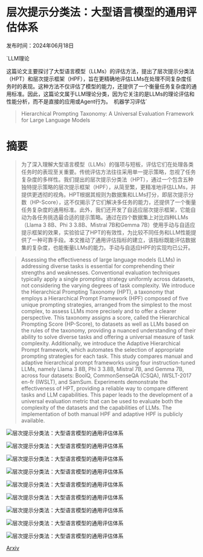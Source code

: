 # 层次提示分类法：大型语言模型的通用评估体系

发布时间：2024年06月18日

`LLM理论

这篇论文主要探讨了大型语言模型（LLMs）的评估方法，提出了层次提示分类法（HPT）和层次提示框架（HPF），旨在更精确地评估LLMs在处理不同复杂度任务时的表现。这种方法不仅评估了模型的能力，还提供了一个衡量任务复杂度的通用标准。因此，这篇论文属于LLM理论分类，因为它关注的是LLMs的理论评估和性能分析，而不是直接的应用或Agent行为。` `机器学习评估`

> Hierarchical Prompting Taxonomy: A Universal Evaluation Framework for Large Language Models

# 摘要

> 为了深入理解大型语言模型（LLMs）的强项与短板，评估它们在处理各类任务时的表现至关重要。传统评估方法往往采用单一提示策略，忽视了任务复杂度的多样性。我们提出的层次提示分类法（HPT），通过一个包含五种独特提示策略的层次提示框架（HPF），从简至繁，更精准地评估LLMs，并提供更透彻的视角。HPT根据其规则为数据集和LLMs打分，即层次提示分数（HP-Score），这不仅揭示了它们解决多任务的能力，还提供了一个衡量任务复杂度的通用标准。此外，我们还开发了自适应层次提示框架，它能自动为各任务挑选最合适的提示策略。通过在四个数据集上对比四种LLMs（Llama 3 8B、Phi 3 3.8B、Mistral 7B和Gemma 7B）使用手动与自适应提示框架的效果，实验验证了HPT的有效性，为比较不同任务和LLM性能提供了一种可靠手段。本文推动了通用评估指标的建立，该指标既能评估数据集的复杂度，也能衡量LLMs的能力。手动与自适应HPF的实现均已公开。

> Assessing the effectiveness of large language models (LLMs) in addressing diverse tasks is essential for comprehending their strengths and weaknesses. Conventional evaluation techniques typically apply a single prompting strategy uniformly across datasets, not considering the varying degrees of task complexity. We introduce the Hierarchical Prompting Taxonomy (HPT), a taxonomy that employs a Hierarchical Prompt Framework (HPF) composed of five unique prompting strategies, arranged from the simplest to the most complex, to assess LLMs more precisely and to offer a clearer perspective. This taxonomy assigns a score, called the Hierarchical Prompting Score (HP-Score), to datasets as well as LLMs based on the rules of the taxonomy, providing a nuanced understanding of their ability to solve diverse tasks and offering a universal measure of task complexity. Additionally, we introduce the Adaptive Hierarchical Prompt framework, which automates the selection of appropriate prompting strategies for each task. This study compares manual and adaptive hierarchical prompt frameworks using four instruction-tuned LLMs, namely Llama 3 8B, Phi 3 3.8B, Mistral 7B, and Gemma 7B, across four datasets: BoolQ, CommonSenseQA (CSQA), IWSLT-2017 en-fr (IWSLT), and SamSum. Experiments demonstrate the effectiveness of HPT, providing a reliable way to compare different tasks and LLM capabilities. This paper leads to the development of a universal evaluation metric that can be used to evaluate both the complexity of the datasets and the capabilities of LLMs. The implementation of both manual HPF and adaptive HPF is publicly available.

![层次提示分类法：大型语言模型的通用评估体系](../../../paper_images/2406.12644/x1.png)

![层次提示分类法：大型语言模型的通用评估体系](../../../paper_images/2406.12644/x2.png)

![层次提示分类法：大型语言模型的通用评估体系](../../../paper_images/2406.12644/x3.png)

![层次提示分类法：大型语言模型的通用评估体系](../../../paper_images/2406.12644/x4.png)

![层次提示分类法：大型语言模型的通用评估体系](../../../paper_images/2406.12644/x5.png)

![层次提示分类法：大型语言模型的通用评估体系](../../../paper_images/2406.12644/x6.png)

![层次提示分类法：大型语言模型的通用评估体系](../../../paper_images/2406.12644/x7.png)

![层次提示分类法：大型语言模型的通用评估体系](../../../paper_images/2406.12644/x8.png)

![层次提示分类法：大型语言模型的通用评估体系](../../../paper_images/2406.12644/x9.png)

[Arxiv](https://arxiv.org/abs/2406.12644)